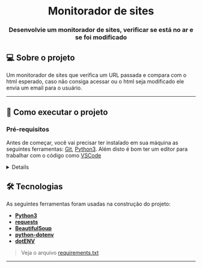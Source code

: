 <h1 align="center">Monitorador de sites</h1>

<h3 align="center">Desenvolvie um monitorador de sites, verificar se está no ar e se foi modificado</h3>

## 💻 Sobre o projeto

Um monitorador de sites que verifica um URL passada e compara com o html esperado, caso não consiga acessar ou o html seja modificado ele envia um email para o usuário.

---

## 🚀 Como executar o projeto

### Pré-requisitos

Antes de começar, você vai precisar ter instalado em sua máquina as seguintes ferramentas:
[Git](https://git-scm.com), [Python3](https://www.python.org/).
Além disto é bom ter um editor para trabalhar com o código como [VSCode](https://code.visualstudio.com/)
<details>

```bash

# Clone este repositório
$ git clone git@github.com:serjofrancisco/Monitoria-Notifica.git

# Acesse a pasta do projeto no terminal/cmd
$ cd ProjectTrybe-TFC

# inicie o .venv
$ python3 -m venv .venv && source .venv/bin/activate

# instale as dependências
$ pip3 install -r requirements.txt

# Modifique as váriaveis de ambiente com o .env.example
$ Renomeie o arquivo .env.example para .env e modifique as variáveis de ambiente

# Execute a aplicação em modo de desenvolvimento
$ python3 main.py

```

</details>

## 🛠 Tecnologias

As seguintes ferramentas foram usadas na construção do projeto:

- **[Python3](https://www.python.org/)**
- **[requests](https://requests.readthedocs.io/en/latest/)**
- **[BeautifulSoup](https://www.crummy.com/software/BeautifulSoup/)**
- **[python-dotenv](https://github.com/theskumar/python-dotenv)**
- **[dotENV](https://github.com/motdotla/dotenv)**

> Veja o arquivo  [requirements.txt](https://github.com/serjofrancisco/Monitoria-Notifica/blob/main/requirements.txt)

---
